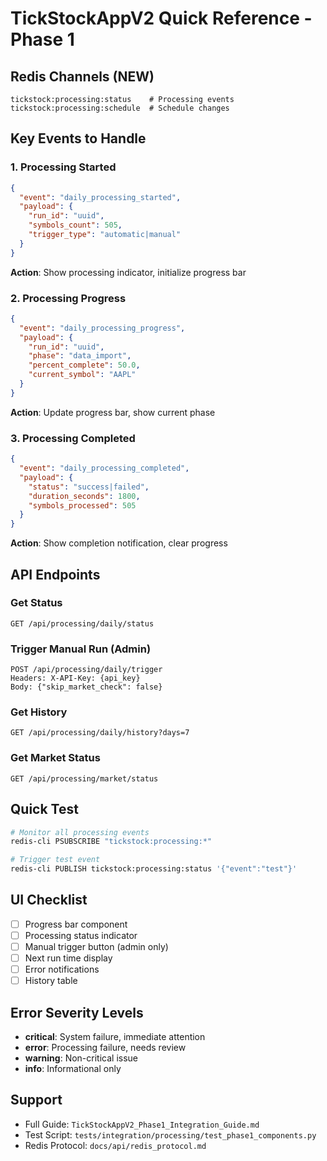 # TickStockAppV2 Quick Reference - Phase 1

## Redis Channels (NEW)
```
tickstock:processing:status    # Processing events
tickstock:processing:schedule  # Schedule changes
```

## Key Events to Handle

### 1. Processing Started
```json
{
  "event": "daily_processing_started",
  "payload": {
    "run_id": "uuid",
    "symbols_count": 505,
    "trigger_type": "automatic|manual"
  }
}
```
**Action**: Show processing indicator, initialize progress bar

### 2. Processing Progress
```json
{
  "event": "daily_processing_progress",
  "payload": {
    "run_id": "uuid",
    "phase": "data_import",
    "percent_complete": 50.0,
    "current_symbol": "AAPL"
  }
}
```
**Action**: Update progress bar, show current phase

### 3. Processing Completed
```json
{
  "event": "daily_processing_completed",
  "payload": {
    "status": "success|failed",
    "duration_seconds": 1800,
    "symbols_processed": 505
  }
}
```
**Action**: Show completion notification, clear progress

## API Endpoints

### Get Status
```
GET /api/processing/daily/status
```

### Trigger Manual Run (Admin)
```
POST /api/processing/daily/trigger
Headers: X-API-Key: {api_key}
Body: {"skip_market_check": false}
```

### Get History
```
GET /api/processing/daily/history?days=7
```

### Get Market Status
```
GET /api/processing/market/status
```

## Quick Test

```bash
# Monitor all processing events
redis-cli PSUBSCRIBE "tickstock:processing:*"

# Trigger test event
redis-cli PUBLISH tickstock:processing:status '{"event":"test"}'
```

## UI Checklist

- [ ] Progress bar component
- [ ] Processing status indicator
- [ ] Manual trigger button (admin only)
- [ ] Next run time display
- [ ] Error notifications
- [ ] History table

## Error Severity Levels

- **critical**: System failure, immediate attention
- **error**: Processing failure, needs review
- **warning**: Non-critical issue
- **info**: Informational only

## Support

- Full Guide: `TickStockAppV2_Phase1_Integration_Guide.md`
- Test Script: `tests/integration/processing/test_phase1_components.py`
- Redis Protocol: `docs/api/redis_protocol.md`
